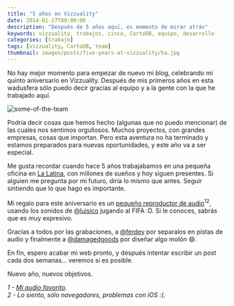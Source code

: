```yaml
---
title: "5 años en Vizzuality"
date: 2014-01-27T09:00:00
description: "Después de 5 años aquí, es momento de mirar atrás"
keywords: vizzuality, trabajos, cinco, CartoDB, equipo, desarrollo
categories: [trabajo]
tags: [vizzuality, CartoDB, team]
thumbnail: images/posts/five-years-at-vizzuality/ha.jpg
---
```


No hay mejor momento para empezar de nuevo mi blog, celebrando mi quinto aniversario en Vizzuality. Después de mis primeros años en esta wadusfera sólo puedo decir gracias al equipo y a la gente con la que he trabajado aquí.

![some-of-the-team](/images/posts/five-years-at-vizzuality/ha.jpg)

Podría decir cosas que hemos hecho (algunas que no puedo mencionar) de las cuales nos sentimos orgullosos. Muchos proyectos, con grandes empresas, cosas que importan. Pero esta aventura no ha terminado y estamos preparados para nuevas oportunidades, y este año va a ser especial.

Me gusta recordar cuando hace 5 años trabajabamos en una pequeña oficina en [La Latina](https://maps.google.com/?q=calle%20angosta%20de%20los%20mancebos,%20madrid), con millones de sueños y hoy siguen presentes. Si alguien me pregunta por mi futuro, diría lo mismo que antes. Seguir sintiendo que lo que hago es importante.

Mi regalo para este aniversario es un [pequeño reproductor de audio](http://xavijam.github.io/luisoundsystem)<sup>12</sup>, usando los sonidos de [@luisico](http://twitter.com/luisico) jugando al FIFA :D. Si le conoces, sabrás que es muy expresivo.

Gracias a todos por las grabaciones, a [@ferdev](http://twitter.com/ferdev) por separalos en pistas de audio y finalmente a [@damagedgoods](http://twitter.com/damagedgoods) por diseñar algo molón :smile:.

En fin, espero acabar mi web pronto, y después intentar escribir un post cada dos semanas… veremos si es posible.

Nuevo año, nuevos objetivos.

_1 - [Mi audio favorito](http://xavijam.github.io/luisoundsystem/#/claclaclaclaclaclacla)._<br/>
_2 - Lo siento, sólo navegadores, problemas con iOS :(._